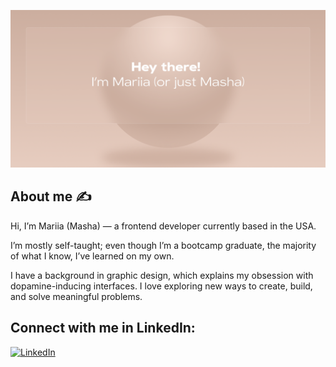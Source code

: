 ![banner](./banner.png)

## About me ✍️

Hi, I’m Mariia (Masha) — a frontend developer currently based in the USA.

I’m mostly self-taught; even though I’m a bootcamp graduate, the majority of what I know, I’ve learned on my own.

I have a background in graphic design, which explains my obsession with dopamine-inducing interfaces. I love exploring new ways to create, build, and solve meaningful problems.

## Connect with me in LinkedIn:

[![LinkedIn](https://img.shields.io/badge/LinkedIn-%230077B5.svg?logo=linkedin&logoColor=white)](https://linkedin.com/in/mariiabadanina/)

